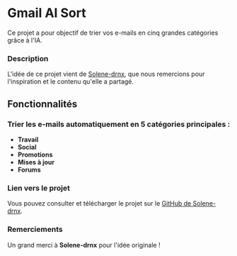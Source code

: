 # Gmail AI Sort

Ce projet a pour objectif de trier vos e-mails en cinq grandes catégories grâce à l'IA.

### Description

L'idée de ce projet vient de [Solene-drnx](https://github.com/solene-drnx), que nous remercions pour l'inspiration et le contenu qu'elle a partagé.

## Fonctionnalités
### Trier les e-mails automatiquement en 5 catégories principales :
- **Travail**
- **Social**
- **Promotions**
- **Mises à jour**
- **Forums**
  
### Lien vers le projet

Vous pouvez consulter et télécharger le projet sur le [GitHub de Solene-drnx](https://github.com/solene-drnx/Beemail---public).

### Remerciements

Un grand merci à **Solene-drnx** pour l'idée originale !
